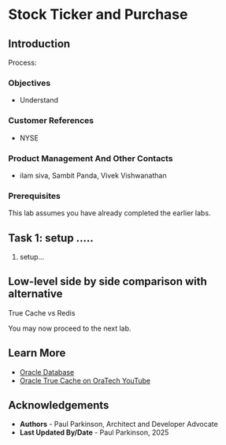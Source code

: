 # Stock Ticker and Purchase

## Introduction

Process:


### Objectives

-  Understand 

### Customer References

- NYSE

### Product Management And Other Contacts

- ilam siva, Sambit Panda, Vivek Vishwanathan

### Prerequisites

This lab assumes you have already completed the earlier labs.

## Task 1: setup .....

1. setup...

## Low-level side by side comparison with alternative

True Cache vs Redis



You may now proceed to the next lab.

## Learn More

* [Oracle Database](https://bit.ly/mswsdatabase)
* [Oracle True Cache on OraTech YouTube](https://www.youtube.com/watch?v=ecxflHglhJo)

## Acknowledgements
* **Authors** - Paul Parkinson, Architect and Developer Advocate
* **Last Updated By/Date** - Paul Parkinson, 2025

